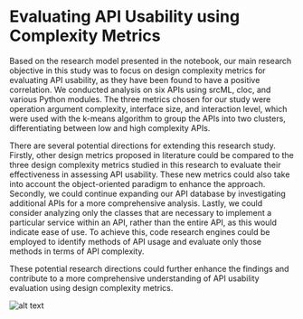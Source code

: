 # Evaluating API Usability using Complexity Metrics

Based on the research model presented in the notebook, our main research objective in this study was to focus on design complexity metrics for evaluating API usability, as they have been found to have a positive correlation. We conducted analysis on six APIs using srcML, cloc, and various Python modules. The three metrics chosen for our study were operation argument complexity, interface size, and interaction level, which were used with the k-means algorithm to group the APIs into two clusters, differentiating between low and high complexity APIs.

There are several potential directions for extending this research study. Firstly, other design metrics proposed in literature could be compared to the three design complexity metrics studied in this research to evaluate their effectiveness in assessing API usability. These new metrics could also take into account the object-oriented paradigm to enhance the approach. Secondly, we could continue expanding our API database by investigating additional APIs for a more comprehensive analysis. Lastly, we could consider analyzing only the classes that are necessary to implement a particular service within an API, rather than the entire API, as this would indicate ease of use. To achieve this, code research engines could be employed to identify methods of API usage and evaluate only those methods in terms of API complexity.

These potential research directions could further enhance the findings and contribute to a more comprehensive understanding of API usability evaluation using design complexity metrics.

![alt text](https://github.com/LeonVitanos/api_complexity/blob/master/images/plot.png?raw=true)
